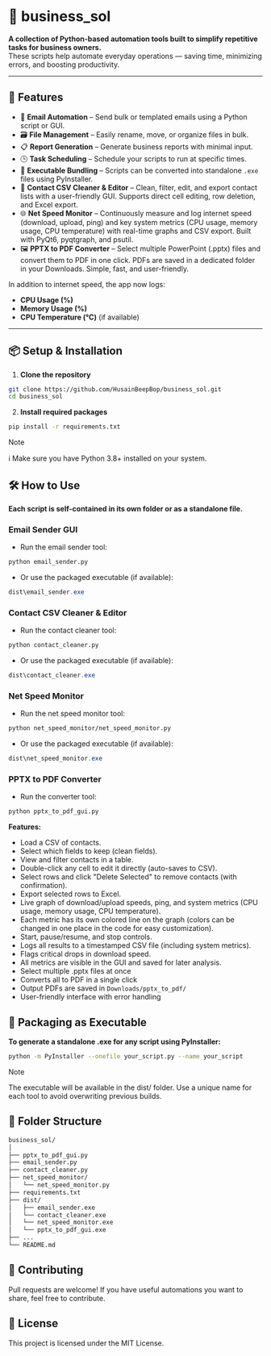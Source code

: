 # 🧰 business_sol

**A collection of Python-based automation tools built to simplify repetitive tasks for business owners.**  
These scripts help automate everyday operations — saving time, minimizing errors, and boosting productivity.

---

## 🚀 Features

- 📧 **Email Automation** – Send bulk or templated emails using a Python script or GUI.
- 🗃️ **File Management** – Easily rename, move, or organize files in bulk.
- 📋 **Report Generation** – Generate business reports with minimal input.
- 🕒 **Task Scheduling** – Schedule your scripts to run at specific times.
- 🧱 **Executable Bundling** – Scripts can be converted into standalone `.exe` files using PyInstaller.
- 🧹 **Contact CSV Cleaner & Editor** – Clean, filter, edit, and export contact lists with a user-friendly GUI. Supports direct cell editing, row deletion, and Excel export.
- 🌐 **Net Speed Monitor** – Continuously measure and log internet speed (download, upload, ping) and key system metrics (CPU usage, memory usage, CPU temperature) with real-time graphs and CSV export. Built with PyQt6, pyqtgraph, and psutil.
- 🖼️ **PPTX to PDF Converter** – Select multiple PowerPoint (.pptx) files and convert them to PDF in one click. PDFs are saved in a dedicated folder in your Downloads. Simple, fast, and user-friendly.

In addition to internet speed, the app now logs:

- **CPU Usage (%)**
- **Memory Usage (%)**
- **CPU Temperature (°C)** (if available)

---

## 📦 Setup & Installation

1. **Clone the repository**

```bash
git clone https://github.com/HusainBeepBop/business_sol.git
cd business_sol
```

2. **Install required packages**

```bash
pip install -r requirements.txt
```
> [!NOTE]
> ℹ️ Make sure you have Python 3.8+ installed on your system.

## 🛠️ How to Use
**Each script is self-contained in its own folder or as a standalone file.**

### Email Sender GUI
- Run the email sender tool:

```bash
python email_sender.py
```
- Or use the packaged executable (if available):

```powershell
dist\email_sender.exe
```

### Contact CSV Cleaner & Editor
- Run the contact cleaner tool:

```bash
python contact_cleaner.py
```
- Or use the packaged executable (if available):

```powershell
dist\contact_cleaner.exe
```

### Net Speed Monitor
- Run the net speed monitor tool:

```bash
python net_speed_monitor/net_speed_monitor.py
```
- Or use the packaged executable (if available):

```powershell
dist\net_speed_monitor.exe
```

### PPTX to PDF Converter
- Run the converter tool:

```bash
python pptx_to_pdf_gui.py
```

**Features:**
- Load a CSV of contacts.
- Select which fields to keep (clean fields).
- View and filter contacts in a table.
- Double-click any cell to edit it directly (auto-saves to CSV).
- Select rows and click "Delete Selected" to remove contacts (with confirmation).
- Export selected rows to Excel.
- Live graph of download/upload speeds, ping, and system metrics (CPU usage, memory usage, CPU temperature).
- Each metric has its own colored line on the graph (colors can be changed in one place in the code for easy customization).
- Start, pause/resume, and stop controls.
- Logs all results to a timestamped CSV file (including system metrics).
- Flags critical drops in download speed.
- All metrics are visible in the GUI and saved for later analysis.
- Select multiple .pptx files at once
- Converts all to PDF in a single click
- Output PDFs are saved in `Downloads/pptx_to_pdf/`
- User-friendly interface with error handling

## 🧪 Packaging as Executable
**To generate a standalone .exe for any script using PyInstaller:**

```bash
python -m PyInstaller --onefile your_script.py --name your_script
```
>[!NOTE]
>The executable will be available in the dist/ folder. Use a unique name for each tool to avoid overwriting previous builds.

## 📁 Folder Structure

```bash
business_sol/
│
├── pptx_to_pdf_gui.py
├── email_sender.py
├── contact_cleaner.py
├── net_speed_monitor/
│   └── net_speed_monitor.py
├── requirements.txt
├── dist/
│   ├── email_sender.exe
│   └── contact_cleaner.exe
│   └── net_speed_monitor.exe
│   └── pptx_to_pdf_gui.exe
├── ...
└── README.md
```

## 🤝 Contributing
Pull requests are welcome! If you have useful automations you want to share, feel free to contribute.

## 📃 License
This project is licensed under the MIT License.